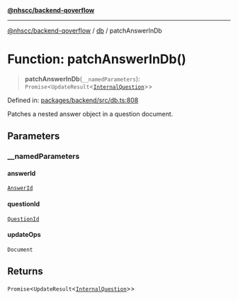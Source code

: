 [**@nhscc/backend-qoverflow**](../../README.md)

***

[@nhscc/backend-qoverflow](../../README.md) / [db](../README.md) / patchAnswerInDb

# Function: patchAnswerInDb()

> **patchAnswerInDb**(`__namedParameters`): `Promise`\<`UpdateResult`\<[`InternalQuestion`](../type-aliases/InternalQuestion.md)\>\>

Defined in: [packages/backend/src/db.ts:808](https://github.com/nhscc/qoverflow.api.hscc.bdpa.org/blob/b629239838bf73900bba2996b8dcfbc432755e21/packages/backend/src/db.ts#L808)

Patches a nested answer object in a question document.

## Parameters

### \_\_namedParameters

#### answerId

[`AnswerId`](../interfaces/AnswerId.md)

#### questionId

[`QuestionId`](../interfaces/QuestionId.md)

#### updateOps

`Document`

## Returns

`Promise`\<`UpdateResult`\<[`InternalQuestion`](../type-aliases/InternalQuestion.md)\>\>

